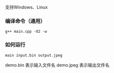 支持Windows、Linux

### 编译命令（通用）
```
g++ main.cpp -O2 -w
```
### 如何运行

```
main input.bin output.jpeg
```
demo.bin 表示输入文件名
demo.jpeg 表示输出文件名

